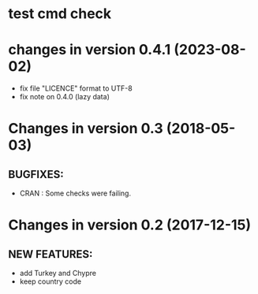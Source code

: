# test cmd check
# changes in version 0.4.1 (2023-08-02)
* fix file "LICENCE" format to UTF-8
* fix note on 0.4.0 (lazy data)

# Changes in version 0.3 (2018-05-03)

## BUGFIXES:
* CRAN : Some checks were failing.

# Changes in version 0.2 (2017-12-15)

## NEW FEATURES:
* add Turkey and Chypre
* keep country code 
